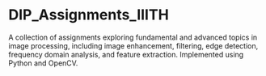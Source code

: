 # DIP_Assignments_IIITH
A collection of assignments exploring fundamental and advanced topics in image processing, including image enhancement, filtering, edge detection, frequency domain analysis, and feature extraction. Implemented using Python and OpenCV.
